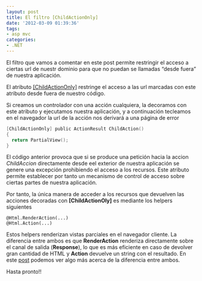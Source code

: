 ```yaml
---
layout: post
title: El filtro [ChildActionOnly]
date: '2012-03-09 01:39:36'
tags:
- asp mvc
categories:
- .NET
---
```



El filtro que vamos a comentar en este post permite restringir el acceso a ciertas url de nuestr dominio para que no puedan se llamadas “desde fuera” de nuestra aplicación.

El atributo [[ChildActionOnly]](http://msdn.microsoft.com/en-us/library/system.web.mvc.childactiononlyattribute.aspx "El  filtro ChildActionOnly restringe el acceso a ciertas url") restringe el acceso a las url marcadas con este atributo desde fuera de nuestro código.

Si creamos un controlador con una acción cualquiera, la decoramos con este atributo y ejecutamos nuestra aplicación, y a continuación tecleamos en el navegador la url de la acción nos derivará a una página de error

```c
[ChildActionOnly] public ActionResult ChildAction()
{
  return PartialView();
}
```

El código anterior provoca que si se produce una petición hacia la accion *ChildAccion* directamente desde eel exterior de nuestra aplicación se genere una excepción prohibiendo el acceso a los recursos. Este atributo permite establecer por tanto un mecanismo de control de acceso sobre ciertas partes de nuestra aplicación.

Por tanto, la única manera de acceder a los recursos que devuelven las acciones decoradas con **[ChildActionOly]** es mediante los helpers siguientes

```
@Html.RenderAction(...)
@Html.Action(...)
```

Estos helpers renderizan vistas parciales en el navegador cliente. La diferencia entre ambos es que **RenderAction** renderiza directamente sobre el canal de salida (**Response**), lo que es más eficiente en caso de devolver gran cantidad de HTML y **Action** devuelve un string con el resultado. En este [post](http://msdn.microsoft.com/es-es/library/ee839451.aspx "Crear una vista de ASP.NET MVC llamando a varias acciones") podemos ver algo más acerca de la diferencia entre ambos.

Hasta pronto!!


